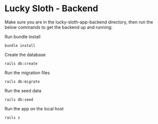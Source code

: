 # Lucky Sloth - Backend

Make sure you are in the lucky-sloth-app-backend directory, then run the below commands to get the backend up and running:

Run bundle install

```
bundle install
```

Create the database

```
rails db:create
```

Run the migration files

```
rails db:migrate
```

Run the seed data

```
rails db:seed
```

Run the app on the local host

```
rails s
```

